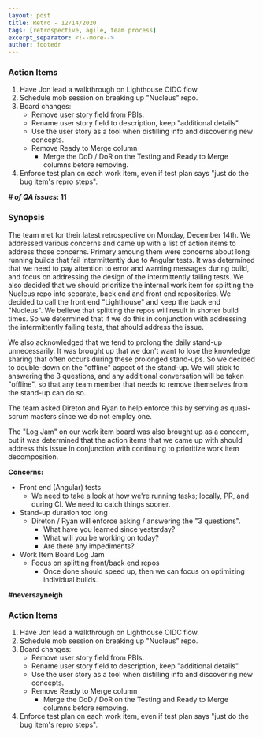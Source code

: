 ```yaml
---
layout: post
title: Retro - 12/14/2020
tags: [retrospective, agile, team process]
excerpt_separator: <!--more-->
author: footedr
---
```

### Action Items
1. Have Jon lead a walkthrough on Lighthouse OIDC flow.
2. Schedule mob session on breaking up "Nucleus" repo.
3. Board changes:
   * Remove user story field from PBIs.
   * Rename user story field to description, keep "additional details".
   * Use the user story as a tool when distilling info and discovering new concepts.
   * Remove Ready to Merge column
     * Merge the DoD / DoR on the Testing and Ready to Merge columns before removing.
4. Enforce test plan on each work item, even if test plan says "just do the bug item's repro steps".

***# of QA issues*: 11**

<!--more-->

### Synopsis
The team met for their latest retrospective on Monday, December 14th. We addressed various concerns and came up with a list of action items to address those concerns. Primary amoung them were concerns about long running builds that fail intermittently due to Angular tests. It was determined that we need to pay attention to error and warning messages during build, and focus on addressing the design of the intermittently failing tests. We also decided that we should prioritize the internal work item for splitting the Nucleus repo into separate, back end and front end repositories. We decided to call the front end "Lighthouse" and keep the back end "Nucleus". We believe that splitting the repos will result in shorter build times. So we determined that if we do this in conjunction with addressing the intermittently failing tests, that should address the issue.

We also acknowledged that we tend to prolong the daily stand-up unnecessarily. It was brought up that we don't want to lose the knowledge sharing that often occurs during these prolonged stand-ups. So we decided to double-down on the "offline" aspect of the stand-up. We will stick to answering the 3 questions, and any additional conversation will be taken "offline", so that any team member that needs to remove themselves from the stand-up can do so.

The team asked Direton and Ryan to help enforce this by serving as quasi-scrum masters since we do not employ one.

The "Log Jam" on our work item board was also brought up as a concern, but it was determined that the action items that we came up with should address this issue in conjunction with continuing to prioritize work item decomposition.

**Concerns:**
- Front end (Angular) tests
  - We need to take a look at how we're running tasks; locally, PR, and during CI. We need to catch things sooner.
- Stand-up duration too long
  - Direton / Ryan will enforce asking / answering the "3 questions".
    - What have you learned since yesterday?
    - What will you be working on today?
    - Are there any impediments?
- Work Item Board Log Jam
  - Focus on splitting front/back end repos
    - Once done should speed up, then we can focus on optimizing individual builds.

**#neversayneigh**

### Action Items
1. Have Jon lead a walkthrough on Lighthouse OIDC flow.
2. Schedule mob session on breaking up "Nucleus" repo.
3. Board changes:
   * Remove user story field from PBIs.
   * Rename user story field to description, keep "additional details".
   * Use the user story as a tool when distilling info and discovering new concepts.
   * Remove Ready to Merge column
     * Merge the DoD / DoR on the Testing and Ready to Merge columns before removing.
4. Enforce test plan on each work item, even if test plan says "just do the bug item's repro steps".